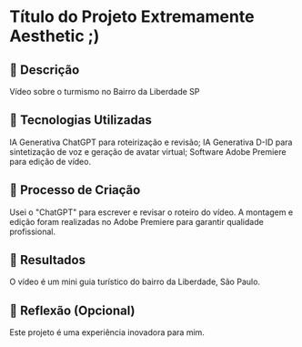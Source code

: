 # Título do Projeto Extremamente Aesthetic ;)

## 📒 Descrição
Vídeo sobre o turmismo no Bairro da Liberdade SP

## 🤖 Tecnologias Utilizadas
IA Generativa ChatGPT para roteirização e revisão;
IA Generativa D-ID para sintetização de voz e geração de avatar virtual;
Software Adobe Premiere para edição de vídeo.

## 🧐 Processo de Criação
Usei o "ChatGPT" para escrever e revisar o roteiro do vídeo. A montagem e edição foram realizadas no Adobe Premiere para garantir qualidade profissional.

## 🚀 Resultados
O vídeo é um mini guia turístico do bairro da Liberdade, São Paulo.

## 💭 Reflexão (Opcional)
Este projeto é uma experiência inovadora para mim.
